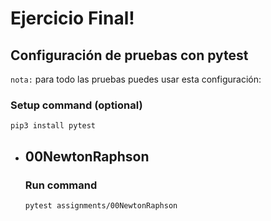 # Ejercicio Final!

## Configuración de pruebas con **pytest**

`nota:` para todo las pruebas puedes usar esta configuración:
### Setup command (optional)
```
pip3 install pytest
```

- ## 00NewtonRaphson
    ### Run command
    ```
    pytest assignments/00NewtonRaphson
    ```
